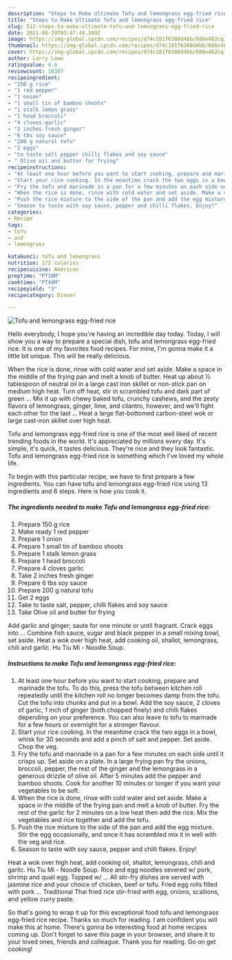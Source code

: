 ```yaml
---
description: "Steps to Make Ultimate Tofu and lemongrass egg-fried rice"
title: "Steps to Make Ultimate Tofu and lemongrass egg-fried rice"
slug: 512-steps-to-make-ultimate-tofu-and-lemongrass-egg-fried-rice
date: 2021-06-29T03:47:44.349Z
image: https://img-global.cpcdn.com/recipes/d74c181f6308d4bb/680x482cq70/tofu-and-lemongrass-egg-fried-rice-recipe-main-photo.jpg
thumbnail: https://img-global.cpcdn.com/recipes/d74c181f6308d4bb/680x482cq70/tofu-and-lemongrass-egg-fried-rice-recipe-main-photo.jpg
cover: https://img-global.cpcdn.com/recipes/d74c181f6308d4bb/680x482cq70/tofu-and-lemongrass-egg-fried-rice-recipe-main-photo.jpg
author: Larry Lowe
ratingvalue: 4.6
reviewcount: 16307
recipeingredient:
- "150 g rice"
- "1 red pepper"
- "1 onion"
- "1 small tin of bamboo shoots"
- "1 stalk lemon grass"
- "1 head broccoli"
- "4 cloves garlic"
- "2 inches fresh ginger"
- "6 tbs soy sauce"
- "200 g natural tofu"
- "2 eggs"
- "to taste salt pepper chilli flakes and soy sauce"
- " Olive oil and butter for frying"
recipeinstructions:
- "At least one hour before you want to start cooking, prepare and marinade the tofu. To do this, press the tofu between kitchen roll repeatedly until the kitchen roll no longer becomes damp from the tofu. Cut the tofu into chunks and put in a bowl. Add the soy sauce, 2 cloves of garlic, 1 inch of ginger (both chopped finely) and chilli flakes depending on your preference. You can also leave to tofu to marinade for a few hours or overnight for a stronger flavour."
- "Start your rice cooking. In the meantime crack the two eggs in a bowl, whisk for 30 seconds and add a pinch of salt and pepper. Set aside. Chop the veg."
- "Fry the tofu and marinade in a pan for a few minutes on each side until it crisps up. Set aside on a plate. In a large frying pan fry the onions, broccoli, pepper, the rest of the ginger and the lemongrass in a generous drizzle of olive oil. After 5 minutes add the pepper and bamboo shoots. Cook for another 10 minutes or longer if you want your vegetables to be soft."
- "When the rice is done, rinse with cold water and set aside. Make a space in the middle of the frying pan and melt a knob of butter. Fry the rest of the garlic for 2 minutes on a low heat then add the rice. Mix the vegetables and rice together and add the tofu."
- "Push the rice mixture to the side of the pan and add the egg mixture. Stir the egg occasionally, and once it has scrambled mix it in well with the veg and rice."
- "Season to taste with soy sauce, pepper and chilli flakes. Enjoy!"
categories:
- Recipe
tags:
- tofu
- and
- lemongrass

katakunci: tofu and lemongrass 
nutrition: 172 calories
recipecuisine: American
preptime: "PT10M"
cooktime: "PT46M"
recipeyield: "3"
recipecategory: Dinner

---
```



![Tofu and lemongrass egg-fried rice](https://img-global.cpcdn.com/recipes/d74c181f6308d4bb/680x482cq70/tofu-and-lemongrass-egg-fried-rice-recipe-main-photo.jpg)

Hello everybody, I hope you're having an incredible day today. Today, I will show you a way to prepare a special dish, tofu and lemongrass egg-fried rice. It is one of my favorites food recipes. For mine, I'm gonna make it a little bit unique. This will be really delicious.

When the rice is done, rinse with cold water and set aside. Make a space in the middle of the frying pan and melt a knob of butter. Heat up about ½ tablespoon of neutral oil in a large cast iron skillet or non-stick pan on medium high heat. Turn off heat, stir in scrambled tofu and dark part of green … Mix it up with chewy baked tofu, crunchy cashews, and the zesty flavors of lemongrass, ginger, lime, and cilantro, however, and we&#39;ll fight each other for the last … Heat a large flat-bottomed carbon-steel wok or large cast-iron skillet over high heat.

Tofu and lemongrass egg-fried rice is one of the most well liked of recent trending foods in the world. It's appreciated by millions every day. It's simple, it's quick, it tastes delicious. They're nice and they look fantastic. Tofu and lemongrass egg-fried rice is something which I've loved my whole life.


To begin with this particular recipe, we have to first prepare a few ingredients. You can have tofu and lemongrass egg-fried rice using 13 ingredients and 6 steps. Here is how you cook it.

<!--inarticleads1-->

##### The ingredients needed to make Tofu and lemongrass egg-fried rice:

1. Prepare 150 g rice
1. Make ready 1 red pepper
1. Prepare 1 onion
1. Prepare 1 small tin of bamboo shoots
1. Prepare 1 stalk lemon grass
1. Prepare 1 head broccoli
1. Prepare 4 cloves garlic
1. Take 2 inches fresh ginger
1. Prepare 6 tbs soy sauce
1. Prepare 200 g natural tofu
1. Get 2 eggs
1. Take to taste salt, pepper, chilli flakes and soy sauce
1. Take  Olive oil and butter for frying


Add garlic and ginger; saute for one minute or until fragrant. Crack eggs into … Combine fish sauce, sugar and black pepper in a small mixing bowl, set aside. Heat a wok over high heat, add cooking oil, shallot, lemongrass, chili and garlic. Hu Tiu Mi - Noodle Soup. 

<!--inarticleads2-->

##### Instructions to make Tofu and lemongrass egg-fried rice:

1. At least one hour before you want to start cooking, prepare and marinade the tofu. To do this, press the tofu between kitchen roll repeatedly until the kitchen roll no longer becomes damp from the tofu. Cut the tofu into chunks and put in a bowl. Add the soy sauce, 2 cloves of garlic, 1 inch of ginger (both chopped finely) and chilli flakes depending on your preference. You can also leave to tofu to marinade for a few hours or overnight for a stronger flavour.
1. Start your rice cooking. In the meantime crack the two eggs in a bowl, whisk for 30 seconds and add a pinch of salt and pepper. Set aside. Chop the veg.
1. Fry the tofu and marinade in a pan for a few minutes on each side until it crisps up. Set aside on a plate. In a large frying pan fry the onions, broccoli, pepper, the rest of the ginger and the lemongrass in a generous drizzle of olive oil. After 5 minutes add the pepper and bamboo shoots. Cook for another 10 minutes or longer if you want your vegetables to be soft.
1. When the rice is done, rinse with cold water and set aside. Make a space in the middle of the frying pan and melt a knob of butter. Fry the rest of the garlic for 2 minutes on a low heat then add the rice. Mix the vegetables and rice together and add the tofu.
1. Push the rice mixture to the side of the pan and add the egg mixture. Stir the egg occasionally, and once it has scrambled mix it in well with the veg and rice.
1. Season to taste with soy sauce, pepper and chilli flakes. Enjoy!


Heat a wok over high heat, add cooking oil, shallot, lemongrass, chili and garlic. Hu Tiu Mi - Noodle Soup. Rice and egg noodles severed w/ pork, shrimp and quail egg. Topped w/ … All stir-fry dishes are served with jasmine rice and your choice of chicken, beef or tofu. Fried egg rolls filled with pork … Traditional Thai fried rice stir-fried with egg, onions, scallions, and yellow curry paste. 

So that's going to wrap it up for this exceptional food tofu and lemongrass egg-fried rice recipe. Thanks so much for reading. I am confident you will make this at home. There's gonna be interesting food at home recipes coming up. Don't forget to save this page in your browser, and share it to your loved ones, friends and colleague. Thank you for reading. Go on get cooking!
